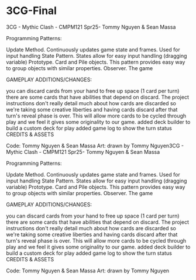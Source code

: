 # 3CG-Final

3CG - Mythic Clash - CMPM121 Spr25- Tommy Nguyen & Sean Massa

Programming Patterns:

Update Method. Continuously updates game state and frames. Used for input handling State Pattern. States allow for easy input handling (dragging variable) Prototype. Card and Pile objects. This pattern provides easy way to group objects with similar properties. Observer. The game

GAMEPLAY ADDITIONS/CHANGES:

you can discard cards from your hand to free up space (1 card per turn) there are some cards that have abilities that depend on discard.
The project instructions don't really detail much about how cards are discarded so we're taking some creative liberties and having cards discard after that turn's reveal phase is over. This will allow more cards to be cycled through play and we feel it gives some originality to our game.
added deck builder to build a custom deck for play
added game log to show the turn status
CREDITS & ASSETS

Code: Tommy Nguyen & Sean Massa Art: drawn by Tommy Nguyen3CG - Mythic Clash - CMPM121 Spr25- Tommy Nguyen & Sean Massa

Programming Patterns:

Update Method. Continuously updates game state and frames. Used for input handling State Pattern. States allow for easy input handling (dragging variable) Prototype. Card and Pile objects. This pattern provides easy way to group objects with similar properties. Observer. The game

GAMEPLAY ADDITIONS/CHANGES:

you can discard cards from your hand to free up space (1 card per turn) there are some cards that have abilities that depend on discard.
The project instructions don't really detail much about how cards are discarded so we're taking some creative liberties and having cards discard after that turn's reveal phase is over. This will allow more cards to be cycled through play and we feel it gives some originality to our game.
added deck builder to build a custom deck for play
added game log to show the turn status
CREDITS & ASSETS

Code: Tommy Nguyen & Sean Massa Art: drawn by Tommy Nguyen
